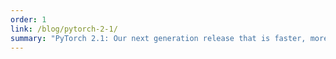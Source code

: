 ```yaml
---
order: 1
link: /blog/pytorch-2-1/
summary: "PyTorch 2.1: Our next generation release that is faster, more Pythonic and Dynamic as ever"
---
```

